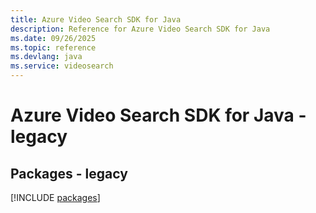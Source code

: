 ```yaml
---
title: Azure Video Search SDK for Java
description: Reference for Azure Video Search SDK for Java
ms.date: 09/26/2025
ms.topic: reference
ms.devlang: java
ms.service: videosearch
---
```

# Azure Video Search SDK for Java - legacy
## Packages - legacy
[!INCLUDE [packages](video-search-index.md)]